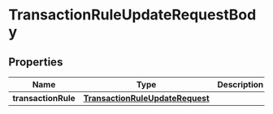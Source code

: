 

# TransactionRuleUpdateRequestBody


## Properties

| Name | Type | Description | Notes |
|------------ | ------------- | ------------- | -------------|
|**transactionRule** | [**TransactionRuleUpdateRequest**](TransactionRuleUpdateRequest.md) |  |  [optional] |



